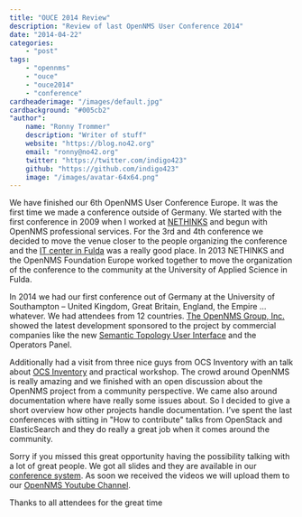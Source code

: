 ```yaml
---
title: "OUCE 2014 Review"
description: "Review of last OpenNMS User Conference 2014"
date: "2014-04-22"
categories:
    - "post"
tags:
    - "opennms"
    - "ouce"
    - "ouce2014"
    - "conference"
cardheaderimage: "/images/default.jpg"
cardbackground: "#005cb2"
"author":
    name: "Ronny Trommer"
    description: "Writer of stuff"
    website: "https://blog.no42.org"
    email: "ronny@no42.org"
    twitter: "https://twitter.com/indigo423"
    github: "https://github.com/indigo423"
    image: "/images/avatar-64x64.png"
---
```


We have finished our 6th OpenNMS User Conference Europe.
It was the first time we made a conference outside of Germany.
We started with the first conference in 2009 when I worked at [NETHINKS](http://www.nethinks.com/) and begun with OpenNMS professional services.
For the 3rd and 4th conference we decided to move the venue closer to the people organizing the conference and the [IT center in Fulda](http://www.itz-fulda.de/) was a really good place.
In 2013 NETHINKS and the OpenNMS Foundation Europe worked together to move the organization of the conference to the community at the University of Applied Science in Fulda.

In 2014 we had our first conference out of Germany at the University of Southampton – United Kingdom, Great Britain, England, the Empire … whatever.
We had attendees from 12 countries.
[The OpenNMS Group, Inc.](http://www.open-factory.org/ouce2014-review/www.opennms.com) showed the latest development sponsored to the project by commercial companies like the new [Semantic Topology User Interface](http://youtu.be/5JOMNbAxFsQ) and the Operators Panel.

Additionally had a visit from three nice guys from OCS Inventory with an talk about [OCS Inventory](http://www.ocsinventory-ng.org/en/) and practical workshop.
The crowd around OpenNMS is really amazing and we finished with an open discussion about the OpenNMS project from a community perspective.
We came also around documentation where have really some issues about.
So I decided to give a short overview how other projects handle documentation.
I’ve spent the last conferences with sitting in "How to contribute" talks from OpenStack and ElasticSearch and they do really a great job when it comes around the community.

Sorry if you missed this great opportunity having the possibility talking with a lot of great people.
We got all slides and they are available in our [conference system](http://ouce.opennms.eu/en/ouce2014/public/events).
As soon we received the videos we will upload them to our [OpenNMS Youtube Channel](http://www.youtube.com/user/opennms/videos).

Thanks to all attendees for the great time
